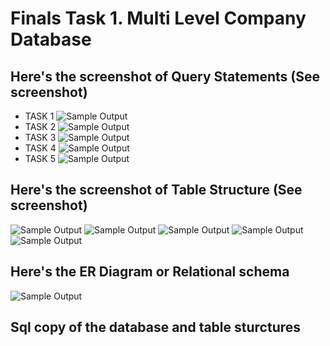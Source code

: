 # Finals Task 1. Multi Level Company Database 



## Here's the screenshot of Query Statements (See screenshot)
- TASK 1
![Sample Output](images/Before.png)
- TASK 2
![Sample Output](images/Before.png)
- TASK 3
![Sample Output](images/Before.png)
- TASK 4
![Sample Output](images/Before.png)
- TASK 5
![Sample Output](images/Before.png)
## Here's the screenshot of Table Structure (See screenshot)
![Sample Output](images/Before.png)
![Sample Output](images/Before.png)
![Sample Output](images/Before.png)
![Sample Output](images/Before.png)
![Sample Output](images/Before.png)
## Here's the ER Diagram or Relational schema 
![Sample Output](images/Normalization.png)
## Sql copy of the database and table sturctures

